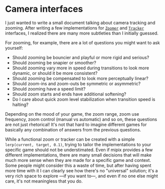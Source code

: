 # Camera interfaces

I just wanted to write a small document talking about camera tracking and zooming. After writing a few implementations for [`Zoomer`](TODO) and [`Tracker`](TODO) interfaces, I realized there are many more subtleties than I initially guessed.

For zooming, for example, there are a lot of questions you might want to ask yourself:
- Should zooming be bouncier and playful or more rigid and serious?
- Should zooming be snapier or smoother?
- Should zooming vary more in speed during transitions to look more dynamic, or should it be more consistent?
- Should zooming be compensated to look more perceptually linear?
- Should zoom-ins and zoom-outs be symmetric or asymmetric?
- Should zooming have a speed limit?
- Should zoom starts and ends have additional softening?
- Do I care about quick zoom level stabilization when transition speed is halting?

Depending on the mood of your game, the zoom range, zoom use frequency, zoom control (manual vs automatic) and so on, these questions are not just rhetorical! It's not that hard to imagine different games for basically any combination of answers from the previous questions.

While a functional zoom or tracker can be created with a simple `lerp(current, target, 0.1)`, trying to tailor the implementations to your specific game should not be understimated. Even if mipix provides a few different implementations, there are many small decisions that will make much more sense when they are made for a specific game and context. Some people might consider this a waste of time, but after having spent more time with it I can clearly see how there's no "universal" solution; it's a very rich space to explore —if you want to—, and even if no one else might care, it's not meaningless that you do.
